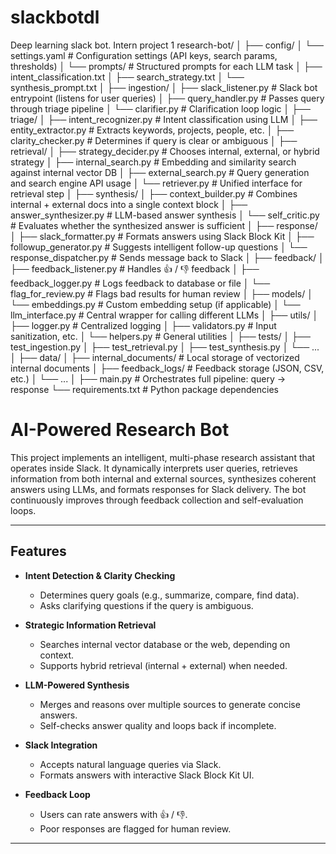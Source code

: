 # slackbotdl
Deep learning slack bot. Intern project 1
research-bot/
│
├── config/
│   └── settings.yaml                # Configuration settings (API keys, search params, thresholds)
│   └── prompts/                    # Structured prompts for each LLM task
│       ├── intent_classification.txt
│       ├── search_strategy.txt
│       └── synthesis_prompt.txt
│
├── ingestion/
│   ├── slack_listener.py           # Slack bot entrypoint (listens for user queries)
│   ├── query_handler.py            # Passes query through triage pipeline
│   └── clarifier.py                # Clarification loop logic
│
├── triage/
│   ├── intent_recognizer.py        # Intent classification using LLM
│   ├── entity_extractor.py         # Extracts keywords, projects, people, etc.
│   ├── clarity_checker.py          # Determines if query is clear or ambiguous
│
├── retrieval/
│   ├── strategy_decider.py         # Chooses internal, external, or hybrid strategy
│   ├── internal_search.py          # Embedding and similarity search against internal vector DB
│   ├── external_search.py          # Query generation and search engine API usage
│   └── retriever.py                # Unified interface for retrieval step
│
├── synthesis/
│   ├── context_builder.py          # Combines internal + external docs into a single context block
│   ├── answer_synthesizer.py       # LLM-based answer synthesis
│   └── self_critic.py              # Evaluates whether the synthesized answer is sufficient
│
├── response/
│   ├── slack_formatter.py          # Formats answers using Slack Block Kit
│   ├── followup_generator.py       # Suggests intelligent follow-up questions
│   └── response_dispatcher.py      # Sends message back to Slack
│
├── feedback/
│   ├── feedback_listener.py        # Handles 👍 / 👎 feedback
│   ├── feedback_logger.py          # Logs feedback to database or file
│   └── flag_for_review.py          # Flags bad results for human review
│
├── models/
│   └── embeddings.py               # Custom embedding setup (if applicable)
│   └── llm_interface.py            # Central wrapper for calling different LLMs
│
├── utils/
│   ├── logger.py                   # Centralized logging
│   ├── validators.py               # Input sanitization, etc.
│   └── helpers.py                  # General utilities
│
├── tests/
│   ├── test_ingestion.py
│   ├── test_retrieval.py
│   ├── test_synthesis.py
│   └── ...
│
├── data/
│   ├── internal_documents/         # Local storage of vectorized internal documents
│   ├── feedback_logs/              # Feedback storage (JSON, CSV, etc.)
│   └── ...
│
├── main.py                         # Orchestrates full pipeline: query → response
└── requirements.txt                # Python package dependencies
#  AI-Powered Research Bot

This project implements an intelligent, multi-phase research assistant that operates inside Slack. It dynamically interprets user queries, retrieves information from both internal and external sources, synthesizes coherent answers using LLMs, and formats responses for Slack delivery. The bot continuously improves through feedback collection and self-evaluation loops.

---

##  Features

- **Intent Detection & Clarity Checking**
  - Determines query goals (e.g., summarize, compare, find data).
  - Asks clarifying questions if the query is ambiguous.

- **Strategic Information Retrieval**
  - Searches internal vector database or the web, depending on context.
  - Supports hybrid retrieval (internal + external) when needed.

- **LLM-Powered Synthesis**
  - Merges and reasons over multiple sources to generate concise answers.
  - Self-checks answer quality and loops back if incomplete.

- **Slack Integration**
  - Accepts natural language queries via Slack.
  - Formats answers with interactive Slack Block Kit UI.

- **Feedback Loop**
  - Users can rate answers with 👍 / 👎.
  - Poor responses are flagged for human review.

---

